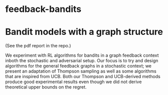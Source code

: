 # feedback-bandits
Bandit models with a graph structure
===========================

(See the pdf report in the repo.)

We experiment with RL algorithms for bandits in a graph feedback context inboth the stochastic and adversarial setup.
Our focus is to try and design algorithms for the general feedback graphs in a stochastic context; we present an adaptation of Thompson sampling as well as some algorithms that are inspired from UCB. Both our Thompson and UCB-derived methods produce good experimental results even though we did not derive theoretical upper bounds on the regret.
